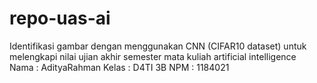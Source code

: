 # repo-uas-ai

Identifikasi gambar dengan menggunakan CNN (CIFAR10 dataset) untuk melengkapi nilai ujian akhir semester mata kuliah artificial intelligence <br>
Nama : AdityaRahman
Kelas : D4TI 3B
NPM : 1184021
